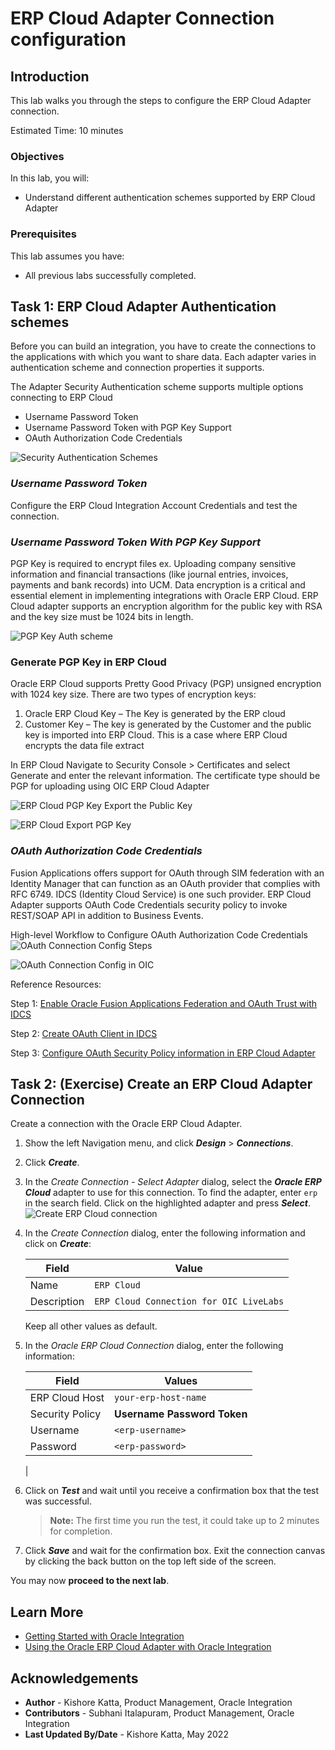 # ERP Cloud Adapter Connection configuration

## Introduction

This lab walks you through the steps to configure the ERP Cloud Adapter connection.

Estimated Time: 10 minutes

### Objectives

In this lab, you will:

* Understand different authentication schemes supported by ERP Cloud Adapter

### Prerequisites

This lab assumes you have:

* All previous labs successfully completed.

##	Task	1: ERP Cloud Adapter Authentication schemes
Before you can build an integration, you have to create the connections to the applications with which you want to share data. Each adapter varies in authentication scheme and connection properties it supports.

The Adapter Security Authentication scheme supports multiple options connecting to ERP Cloud

- Username Password Token
- Username Password Token with PGP Key Support
- OAuth Authorization Code Credentials

![Security Authentication Schemes](./images/adapter-security-auth-schemes.png)

### *Username Password Token*
Configure the ERP Cloud Integration Account Credentials and test the connection.

### *Username Password Token With PGP Key Support*
PGP Key is required to encrypt files ex. Uploading company sensitive information and financial transactions (like journal entries, invoices, payments and bank records) into UCM. Data encryption is a critical and essential element in implementing integrations with Oracle ERP Cloud. ERP Cloud adapter supports an encryption algorithm for the public key with RSA and the key size must be 1024 bits in length.

![PGP Key Auth scheme](./images/security-auth-scheme-pgpkey.png)

### Generate PGP Key in ERP Cloud
Oracle ERP Cloud supports Pretty Good Privacy (PGP) unsigned encryption with 1024 key size. There are two types of encryption keys:

1.    Oracle ERP Cloud Key – The Key is generated by the ERP cloud
2.    Customer Key – The key is generated by the Customer and the public key is imported into ERP Cloud. This is a case where ERP Cloud encrypts the data file extract

In ERP Cloud Navigate to Security Console > Certificates and select Generate and enter the relevant information. The certificate type should be PGP for uploading using OIC ERP Cloud Adapter

![ERP Cloud PGP Key](./images/saas-pgp-key.png)
Export the Public Key

![ERP Cloud Export PGP Key](./images/saas-export-pgp-key.png)

### *OAuth Authorization Code Credentials*

Fusion Applications offers support for OAuth through SIM federation with an Identity Manager that can function as an OAuth provider that complies with RFC 6749. IDCS (Identity Cloud Service) is one such provider. ERP Cloud Adapter supports OAuth Code Credentials security policy to invoke REST/SOAP API in addition to Business Events.

High-level Workflow to Configure OAuth Authorization Code Credentials
![OAuth Connection Config Steps](./images/oauth-connection-config-steps.png)

![OAuth Connection Config in OIC](./images/oauth-connection-config-oic.png)

Reference Resources:

Step 1: [Enable Oracle Fusion Applications  Federation and OAuth Trust with IDCS](https://docs.oracle.com/en/solutions/create-approval-process-digital-assets/enable-oracle-fusion-applications-cloud-service-federation-and-oauth-trust-oracle-identity-cloud-ser1.html#GUID-53C8A800-3DC3-48F0-930E-11797185406B)

Step 2: [Create OAuth Client in IDCS](https://docs.oracle.com/en/cloud/paas/integration-cloud/erp-adapter/prerequisites-creating-connection.html#GUID-041C0019-F8BE-4262-8529-DBECD4F4AA31)

Step 3: [Configure OAuth Security Policy information in ERP Cloud Adapter](https://docs.oracle.com/en/cloud/paas/integration-cloud/erp-adapter/create-connection.html#GUID-14DB5A84-DC57-46EC-A91C-F4EA3D080023)

##	Task	2: (Exercise) Create an ERP Cloud Adapter Connection
Create a connection with the Oracle ERP Cloud Adapter.

1. Show the left Navigation menu, and click ***Design*** > ***Connections***.

2. Click ***Create***.

3. In the *Create Connection - Select Adapter* dialog, select the ***Oracle ERP Cloud*** adapter to use for this connection. To find the adapter, enter `erp` in the search field. Click on the highlighted adapter and press ***Select***.
    ![Create ERP Cloud connection](images/create-erp-connection.png)

4. In the *Create Connection* dialog, enter the following information and click on ***Create***:

    | **Field**        | **Value**          |       
    | --- | ----------- |
    | Name         | `ERP Cloud`       |
    | Description  | `ERP Cloud Connection for OIC LiveLabs` |


    Keep all other values as default.

5. In the *Oracle ERP Cloud Connection* dialog, enter the following information:

    | **Field**  | **Values** |
    |---|---|
    |ERP Cloud Host | `your-erp-host-name` |
    |Security Policy | **Username Password Token**|
    |Username | `<erp-username>`|
    |Password | `<erp-password>`|
    |

6. Click on ***Test*** and wait until you receive a
confirmation box that the test was successful.

    > **Note:** The first time you run the test, it could take up to 2 minutes for completion.

7. Click ***Save*** and wait for the confirmation box. Exit the connection canvas by clicking the back button on the top left side of the screen.

You may now **proceed to the next lab**.

## Learn More

* [Getting Started with Oracle Integration](https://docs.oracle.com/en/cloud/paas/integration-cloud)
* [Using the Oracle ERP Cloud Adapter with Oracle Integration](https://docs.oracle.com/en/cloud/paas/integration-cloud/erp-adapter)

## Acknowledgements

* **Author** - Kishore Katta, Product Management, Oracle Integration
* **Contributors** - Subhani Italapuram, Product Management, Oracle Integration
* **Last Updated By/Date** - Kishore Katta, May 2022

